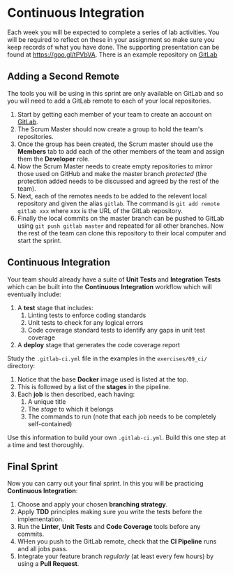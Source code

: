 
# Continuous Integration

Each week you will be expected to complete a series of lab activities. You will be required to reflect on these in your assignment so make sure you keep records of what you have done. The supporting presentation can be found at https://goo.gl/tPVbVA. There is an example repository on [GitLab](https://gitlab.com/covcom/continuous-integration-example)

## Adding a Second Remote

The tools you will be using in this sprint are only available on GitLab and so you will need to add a GitLab remote to each of your local repositories.

1. Start by getting each member of your team to create an account on [GitLab](https://gitlab.com).
2. The Scrum Master should now create a group to hold the team's repositories.
3. Once the group has been created, the Scrum master should use the **Members** tab to add each of the other members of the team and assign them the **Developer** role.
4. Now the Scrum Master needs to create empty repositories to mirror those used on GitHub and make the master branch _protected_ (the protection added needs to be discussed and agreed by the rest of the team).
5. Next, each of the remotes needs to be added to the relevent local repository and given the alias `gitlab`. The command is `git add remote gitlab xxx` where xxx is the URL of the GitLab repository.
6. Finally the local commits on the master branch can be pushed to GitLab using `git push gitlab master` and repeated for all other branches. Now the rest of the team can clone this repository to their local computer and start the sprint.

## Continuous Integration

Your team should already have a suite of **Unit Tests** and **Integration Tests** which can be built into the **Continuous Integration** workflow which will eventually include:

1. A **test** stage that includes:
    1. Linting tests to enforce coding standards
    2. Unit tests to check for any logical errors
    3. Code coverage standard tests to identify any gaps in unit test coverage
2. A **deploy** stage that generates the code coverage report

Study the `.gitlab-ci.yml` file in the examples in the `exercises/09_ci/` directory:

1. Notice that the base **Docker** image used is listed at the top.
2. This is followed by a list of the **stages** in the pipeline.
3. Each **job** is then described, each having:
    1. A unique title
    2. The _stage_ to which it belongs
    3. The commands to run (note that each job needs to be completely self-contained)

Use this information to build your own `.gitlab-ci.yml`. Build this one step at a time and test thoroughly.

## Final Sprint

Now you can carry out your final sprint. In this you will be practicing **Continuous Integration**:

1. Choose and apply your chosen **branching strategy**.
2. Apply **TDD** principles making sure you write the tests before the implementation.
3. Run the **Linter**, **Unit Tests** and **Code Coverage** tools before any commits.
4. WHen you push to the GitLab remote, check that the **CI Pipeline** runs and all jobs pass.
5. Integrate your feature branch _regularly_ (at least every few hours) by using a **Pull Request**.
